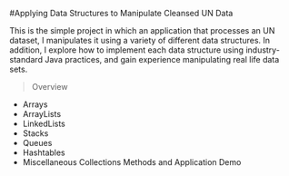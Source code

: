 #Applying Data Structures to Manipulate Cleansed UN Data

This is the simple project in which an application that processes an UN dataset, I manipulates it using a variety of different data structures. In addition, I explore how to implement each data structure using industry-standard Java practices, and gain experience manipulating real life data sets.

> Overview

* Arrays
* ArrayLists
* LinkedLists
* Stacks
* Queues
* Hashtables
* Miscellaneous Collections Methods and Application Demo
